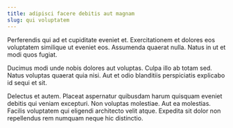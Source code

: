 ```yaml
---
title: adipisci facere debitis aut magnam
slug: qui voluptatem
---
```


Perferendis qui ad et cupiditate eveniet et. Exercitationem et dolores eos voluptatem similique ut eveniet eos. Assumenda quaerat nulla. Natus in ut et modi quos fugiat.

Ducimus modi unde nobis dolores aut voluptas. Culpa illo ab totam sed. Natus voluptas quaerat quia nisi. Aut et odio blanditiis perspiciatis explicabo id sequi et sit.

Delectus et autem. Placeat aspernatur quibusdam harum quisquam eveniet debitis qui veniam excepturi. Non voluptas molestiae. Aut ea molestias. Facilis voluptatem qui eligendi architecto velit atque. Expedita sit dolor non repellendus rem numquam neque hic distinctio.
